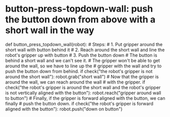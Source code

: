 

# button-press-topdown-wall: push the button down from above with a short wall in the way
def button_press_topdown_wall(robot):
    # Steps:
    #  1. Put gripper around the short wall with button behind it
    #  2. Reach around the short wall and line the robot's gripper up with button
    #  3. Push the button down
    # The button is behind a short wall and we can't see it.
    # The gripper won't be able to get around the wall, so we have to line up the
    # gripper with the wall and try to push the button down from behind.
    if check("the robot's gripper is not around the short wall"):
        robot.grab("short wall")
    # Now that the gripper is around the wall, we can reach around the wall
    # with the gripper.
    if check("the robot's gripper is around the short wall and the robot's gripper is not vertically aligned with the button"):
        robot.reach("gripper around wall to button")
    # Finally, if the gripper is forward aligned with the button, we can finally
    # push the button down.
    if check("the robot's gripper is forward aligned with the button"):
        robot.push("down on button")